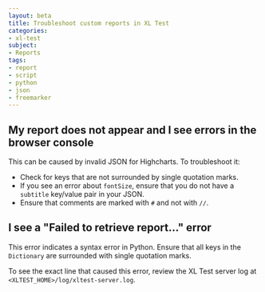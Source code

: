 ```yaml
---
layout: beta
title: Troubleshoot custom reports in XL Test
categories:
- xl-test
subject:
- Reports
tags:
- report
- script
- python
- json
- freemarker
---
```


## My report does not appear and I see errors in the browser console

This can be caused by invalid JSON for Highcharts. To troubleshoot it:

* Check for keys that are not surrounded by single quotation marks.
* If you see an error about `fontSize`, ensure that you do not have a `subtitle` key/value pair in your JSON.
* Ensure that comments are marked with `#` and not with `//`.

## I see a "Failed to retrieve report..." error

This error indicates a syntax error in Python. Ensure that all keys in the `Dictionary` are surrounded with single quotation marks.

To see the exact line that caused this error, review the XL Test server log at `<XLTEST_HOME>/log/xltest-server.log`.
